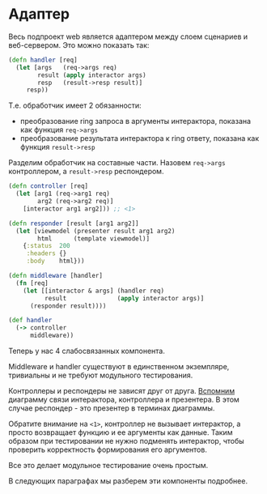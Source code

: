 # Адаптер

Весь подпроект web является адаптером между слоем сценариев и веб-сервером.
Это можно показать так:

```clojure
(defn handler [req]
  (let [args   (req->args req)
        result (apply interactor args)
        resp   (result->resp result)]
     resp))
```

Т.е. обработчик имеет 2 обязанности:
+ преобразование ring запроса в аргументы интерактора, показана как функция `req->args`
+ преобразование результата интерактора к ring ответу, показана как функция `result->resp`

Разделим обработчик на составные части.
Назовем `req->args` контроллером, а `result->resp` респондером.

```clojure
(defn controller [req]
  (let [arg1 (req->arg1 req)
        arg2 (req->arg2 req)]
    [interactor arg1 arg2])) ;; <1>

(defn responder [result [arg1 arg2]]
  (let [viewmodel (presenter result arg1 arg2)
        html      (template viewmodel)]
    {:status  200
     :headers {}
     :body    html}))

(defn middleware [handler]
  (fn [req]
    (let [[interactor & args] (handler req)
          result              (apply interactor args)]
      (responder result))))

(def handler
  (-> controller
      middleware))
```

Теперь у нас 4 слабосвязанных компонента.

Middleware и handler существуют в единственном экземпляре, тривиальны и
не требуют модульного тестирования.

Контроллеры и респондеры не зависят друг от друга.
[Вспомним](/2-design/3-clean-architecture)
диаграмму
связи интерактора, контроллера и презентера.
В этом случае респондер - это презентер в терминах диаграммы.

Обратите внимание на `<1>`, контроллер не вызывает интерактор, а просто
возвращает функцию и ее аргументы как данные. Таким образом
при тестировании не нужно подменять интерактор, чтобы проверить
корректность формирования его аргументов.

Все это делает модульное тестирование очень простым.

В следующих параграфах мы разберем эти компоненты подробнее.
